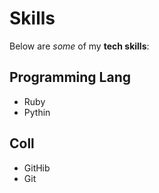# Skills

Below are _some_ of my **tech skills**:
## Programming Lang
- Ruby
- Pythin

## Coll
- GitHib
- Git
